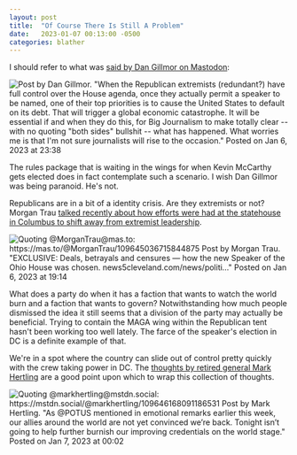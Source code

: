 ```yaml
---
layout: post
title:  "Of Course There Is Still A Problem"
date:   2023-01-07 00:13:00 -0500
categories: blather
---
```

I should refer to what was [said by Dan Gillmor on Mastodon](https://mastodon.social/@dangillmor/109646074425667878):

![Post by Dan Gillmor. "When the Republican extremists (redundant?) have full control over the House agenda, once they actually permit a speaker to be named, one of their top priorities is to cause the United States to default on its debt. That will trigger a global economic catastrophe. It will be essential if and when they do this, for Big Journalism to make totally clear -- with no quoting "both sides" bullshit -- what has happened.  What worries me is that I'm not sure journalists will rise to the occasion." Posted on Jan 6, 2023 at 23:38]({{site.url}}/img/gillmor-20230106-sovereigndefault.jpg)

The rules package that is waiting in the wings for when Kevin McCarthy gets elected does in fact contemplate such a scenario.  I wish Dan Gillmor was being paranoid.  He's not.

Republicans are in a bit of a identity crisis.  Are they extremists or not?  Morgan Trau [talked recently about how efforts were had at the statehouse in Columbus to shift away from extremist leadership](https://mas.to/@MorganTrau/109645036715844875).

![Quoting @MorganTrau@mas.to: https://mas.to/@MorganTrau/109645036715844875 Post by Morgan Trau. "EXCLUSIVE: Deals, betrayals and censures — how the new Speaker of the Ohio House was chosen. news5cleveland.com/news/politi…" Posted on Jan 6, 2023 at 19:14]({{site.url}}/img/trau-20230106-housespeaker.jpg)

What does a party do when it has a faction that wants to watch the world burn and a faction that wants to govern?  Notwithstanding how much people dismissed the idea it still seems that a division of the party may actually be beneficial.  Trying to contain the MAGA wing within the Republican tent hasn't been working too well lately.  The farce of the speaker's election in DC is a definite example of that.

We're in a spot where the country can slide out of control pretty quickly with the crew taking power in DC.  The [thoughts by retired general Mark Hertling](https://mstdn.social/@markhertling/109646168091186531) are a good point upon which to wrap this collection of thoughts.

![Quoting @markhertling@mstdn.social: https://mstdn.social/@markhertling/109646168091186531 Post by Mark Hertling. "As @POTUS mentioned in emotional remarks earlier this week, our allies around the world are not yet convinced we’re back. Tonight isn’t going to help further burnish our improving credentials on the world stage." Posted on Jan 7, 2023 at 00:02]({{site.url}}/img/hertling-20230107-areweback.jpg)

